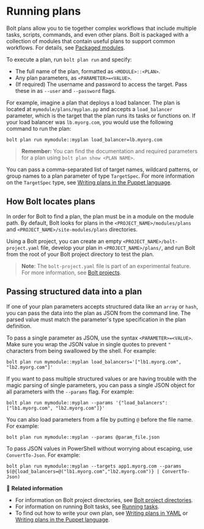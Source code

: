 # Running plans

Bolt plans allow you to tie together complex workflows that include multiple
tasks, scripts, commands, and even other plans. Bolt is packaged with a
collection of modules that contain useful plans to support common workflows. For
details, see [Packaged modules](bolt_installing_modules.md#packaged-modules).

To execute a plan, run `bolt plan run` and specify:
-   The full name of the plan, formatted as `<MODULE>::<PLAN>`.
-   Any plan parameters, as `<PARAMETER>=<VALUE>`.
-   (If required) The username and password to access the target. Pass these in as `--user` and `--password` flags. 

For example, imagine a plan that deploys a load balancer. The plan is located at `mymodule/plans/myplan.pp` and accepts a `load_balancer` parameter, which is the target that the plan runs its tasks or functions on. If your load balancer was `lb.myorg.com`, you would use the following command to run the plan:

```
bolt plan run mymodule::myplan load_balancer=lb.myorg.com
```

> **Remember:** You can find the documentation and required parameters for a plan using `bolt plan show <PLAN NAME>`.

You can pass a comma-separated list of target names, wildcard patterns, or group names to a plan parameter of type `TargetSpec`. For more information on the `TargetSpec` type, see [Writing plans in the Puppet language](./writing_plans.md#targetspec).

## How Bolt locates plans

In order for Bolt to find a plan, the plan must be in a module
on the module path. By default, Bolt looks for plans in the
`<PROJECT_NAME>/modules/plans` and `<PROJECT_NAME>/site-modules/plans` directories.

Using a Bolt project, you can create an empty `<PROJECT_NAME>/bolt-project.yaml`
file, develop your plan in `<PROJECT_NAME>/plans/`, and run Bolt from the root
of your Bolt project directory to test the plan.

> **Note**: The `bolt-project.yaml` file is part of an experimental feature. For more information, see [Bolt projects](./experimental_features.md#bolt-projects).

## Passing structured data into a plan

If one of your plan parameters accepts structured data like an `array` or `hash`, you can pass the data into the plan as JSON from the command line. The parsed value must match the parameter's type specification in the plan definition.

To pass a single parameter as JSON, use the syntax `<PARAMETER>=<VALUE>`. Make sure you wrap the JSON value in single quotes to prevent `"` characters from being swallowed by the shell. For example:

```
bolt plan run mymodule::myplan load_balancers='["lb1.myorg.com", "lb2.myorg.com"]'
```

If you want to pass multiple structured values or are having trouble with the magic parsing of single parameters, you can pass a single JSON object for all parameters with the `--params` flag. For example:

```
bolt plan run mymodule::myplan --params '{"load_balancers": ["lb1.myorg.com", "lb2.myorg.com"]}'
```

You can also load parameters from a file by putting `@` before the file name. For example:

```
bolt plan run mymodule::myplan --params @param_file.json
```

To pass JSON values in PowerShell without worrying about escaping, use `ConvertTo-Json`. For example:

```
bolt plan run mymodule::myplan --targets app1.myorg.com --params $(@{load_balancers=@("lb1.myorg.com","lb2.myorg.com")} | ConvertTo-Json)
```

📖 **Related information**
- For information on Bolt project directories, see [Bolt project directories](#bolt_project_directories.md).
- For information on running Bolt tasks, see [Running tasks](./bolt_running_tasks.md).
- To find out how to write your own plan, see [Writing plans in YAML](./writing_yaml_plans.md) or
  [Writing plans in the Puppet language](./writing_plans.md).